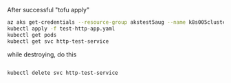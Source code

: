 After successful "tofu apply"
```bash
az aks get-credentials --resource-group akstest5aug --name k8s005cluster
kubectl apply -f test-http-app.yaml
kubectl get pods
kubectl get svc http-test-service
```

while destroying, do this
```bash

kubectl delete svc http-test-service

